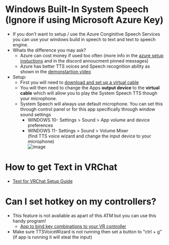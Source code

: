 # Windows Built-In System Speech (Ignore if using Microsoft Azure Key)
- If you don't want to setup / use the Azure Conginitive Speech Services you can use your windows build in speech to text and text to speech engine. <br />
- Whats the difference you may ask?
    -  Azure can cost money if used too often (more info in the [azure setup instuctions](https://github.com/VRCWizard/TTS-Voice-Wizard/blob/main/Extra%20Guides/Azure%20Setup.md) and in the discord annoucment pinned messages)
    -  Azure has better TTS voices and Speech recognition ability as shown in the [demonstartion video](https://youtu.be/wBRUcx9EWes)
- Setup: 
    -  First you will need to [download and set up a virtual cable](https://github.com/VRCWizard/TTS-Voice-Wizard/blob/main/Extra%20Guides/Virtual%20Cable%20Setup.md)
    - You will then need to change the Apps **output device**  to the **virtual cable** which will allow you to play the System Speech TTS though your microphone.
    - System Speech will always use default microphone. You can set this through control panel or for this app specifically through window sound settings
        - WINDOWS 10- Settings > Sound > App volume and device preferences<br />
        - WINDOWS 11- Settings > Sound > Volume Mixer<br />
        (find TTS voice wizard and change the input device to your microphone)<br />
   ![image](https://user-images.githubusercontent.com/101527472/188168225-c10efdbe-a163-4957-a485-8e7bf25de4dd.png)
   
# How to get Text in VRChat
-  [Text for VRChat Setup Guide](https://github.com/VRCWizard/TTS-Voice-Wizard/blob/main/Extra%20Guides/Text%20Setup.md)

# Can I set hotkey on my controllers?
- This feature is not avaliable as apart of this ATM but you can use this handy program! <br />
    - [App to bind key combinations to your VR controller](https://github.com/BOLL7708/OpenVR2Key) <br />
- Make sure TTSVoiceWizard is not running then set a button to "ctrl + g" (if app is running it will steal the input)<br />

